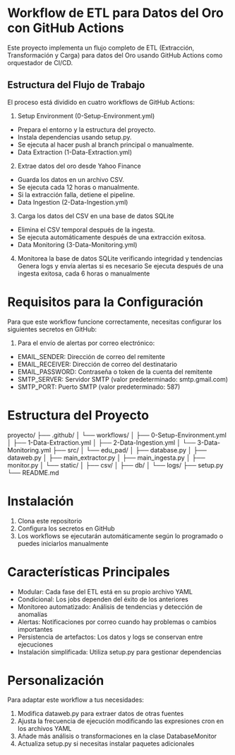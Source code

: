 # Workflow de ETL para Datos del Oro con GitHub Actions
Este proyecto implementa un flujo completo de ETL (Extracción, Transformación y Carga) para datos del Oro usando GitHub Actions como orquestador de CI/CD.

## Estructura del Flujo de Trabajo
El proceso está dividido en cuatro workflows de GitHub Actions:

1. Setup Environment (0-Setup-Environment.yml)
- Prepara el entorno y la estructura del proyecto.
- Instala dependencias usando setup.py.
- Se ejecuta al hacer push al branch principal o manualmente.
- Data Extraction (1-Data-Extraction.yml)

2. Extrae datos del oro desde Yahoo Finance
- Guarda los datos en un archivo CSV.
- Se ejecuta cada 12 horas o manualmente.
- Si la extracción falla, detiene el pipeline.
- Data Ingestion (2-Data-Ingestion.yml)

3. Carga los datos del CSV en una base de datos SQLite
- Elimina el CSV temporal después de la ingesta.
- Se ejecuta automáticamente después de una extracción exitosa.
- Data Monitoring (3-Data-Monitoring.yml)

4. Monitorea la base de datos SQLite verificando integridad y tendencias
Genera logs y envía alertas si es necesario
Se ejecuta después de una ingesta exitosa, cada 6 horas o manualmente

# Requisitos para la Configuración
Para que este workflow funcione correctamente, necesitas configurar los siguientes secretos en GitHub:

1. Para el envío de alertas por correo electrónico:
- EMAIL_SENDER: Dirección de correo del remitente
- EMAIL_RECEIVER: Dirección de correo del destinatario
- EMAIL_PASSWORD: Contraseña o token de la cuenta del remitente
- SMTP_SERVER: Servidor SMTP (valor predeterminado: smtp.gmail.com)
- SMTP_PORT: Puerto SMTP (valor predeterminado: 587)


# Estructura del Proyecto

proyecto/
├── .github/
│   └── workflows/
│       ├── 0-Setup-Environment.yml
│       ├── 1-Data-Extraction.yml
│       ├── 2-Data-Ingestion.yml
│       └── 3-Data-Monitoring.yml
├── src/
│   └── edu_pad/
│       ├── database.py
│       ├── dataweb.py
│       ├── main_extractor.py
│       ├── main_ingesta.py
│       ├── monitor.py
│       └── static/
│           ├── csv/
│           ├── db/
│           └── logs/
├── setup.py
└── README.md


# Instalación
1. Clona este repositorio
2. Configura los secretos en GitHub
3. Los workflows se ejecutarán automáticamente según lo programado o puedes iniciarlos manualmente

# Características Principales
- Modular: Cada fase del ETL está en su propio archivo YAML
- Condicional: Los jobs dependen del éxito de los anteriores
- Monitoreo automatizado: Análisis de tendencias y detección de anomalías
- Alertas: Notificaciones por correo cuando hay problemas o cambios importantes
- Persistencia de artefactos: Los datos y logs se conservan entre ejecuciones
- Instalación simplificada: Utiliza setup.py para gestionar dependencias

# Personalización
Para adaptar este workflow a tus necesidades:

1. Modifica dataweb.py para extraer datos de otras fuentes
2. Ajusta la frecuencia de ejecución modificando las expresiones cron en los archivos YAML
3. Añade más análisis o transformaciones en la clase DatabaseMonitor
4. Actualiza setup.py si necesitas instalar paquetes adicionales
